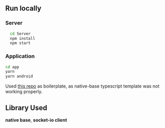 
## Run locally

### Server

```bash
  cd Server 
  npm install
  npm start
```

### Application

``` bash
cd app 
yarn
yarn android
```





Used [this repo](https://github.com/craftzdog/react-native-animated-todo) as boilerplate, as native-base typescript template was not working properly.


## Library Used

**native base**, **socket-io client**

 



